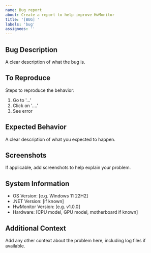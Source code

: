```yaml
---
name: Bug report
about: Create a report to help improve HwMonitor
title: '[BUG] '
labels: 'bug'
assignees: ''
---
```


## Bug Description
A clear description of what the bug is.

## To Reproduce
Steps to reproduce the behavior:
1. Go to '...'
2. Click on '....'
3. See error

## Expected Behavior
A clear description of what you expected to happen.

## Screenshots
If applicable, add screenshots to help explain your problem.

## System Information
- OS Version: [e.g. Windows 11 22H2]
- .NET Version: [if known]
- HwMonitor Version: [e.g. v1.0.0]
- Hardware: [CPU model, GPU model, motherboard if known]

## Additional Context
Add any other context about the problem here, including log files if available.
